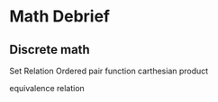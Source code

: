 # Math Debrief

## Discrete math

Set
Relation
Ordered pair
function
carthesian product

equivalence relation
